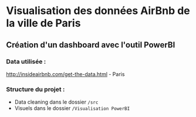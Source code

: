 # Visualisation des données AirBnb de la ville de Paris

## Création d'un dashboard avec l'outil PowerBI 

### Data utilisée :

http://insideairbnb.com/get-the-data.html - Paris

### Structure du projet :

- Data cleaning dans le dossier ```/src```
- Visuels dans le dossier ```/Visualisation PowerBI```